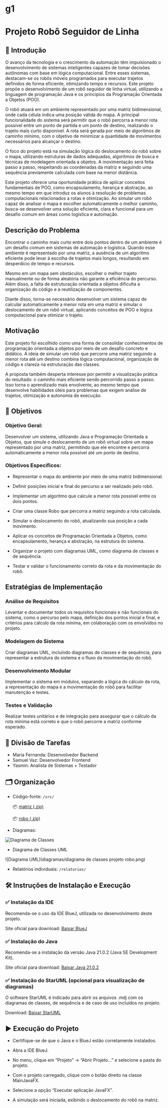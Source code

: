 # g1
# Projeto Robô Seguidor de Linha

## 📘 Introdução
O avanço da tecnologia e o crescimento da automação têm impulsionado o desenvolvimento de sistemas inteligentes capazes de tomar decisões autônomas com base em lógica computacional. Entre esses sistemas, destacam-se os robôs móveis programados para executar trajetos definidos de forma eficiente, otimizando tempo e recursos. Este projeto propõe o desenvolvimento de um robô seguidor de linha virtual, utilizando a linguagem de programação Java e os princípios da Programação Orientada a Objetos (POO).

O robô atuará em um ambiente representado por uma matriz bidimensional, onde cada célula indica uma posição válida do mapa. A principal funcionalidade do sistema será permitir que o robô percorra a menor rota possível entre um ponto de partida e um ponto de destino, realizando o trajeto mais curto disponível. A rota será gerada por meio de algoritmos de caminho mínimo, com o objetivo de minimizar a quantidade de movimentos necessários para alcançar o destino.

O foco do projeto está na simulação lógica do deslocamento do robô sobre o mapa, utilizando estruturas de dados adequadas, algoritmos de busca e técnicas de modelagem orientada a objetos. A movimentação será feita passo a passo, respeitando as coordenadas da matriz e seguindo uma sequência previamente calculada com base na menor distância.

Este projeto oferece uma oportunidade prática de aplicar conceitos fundamentais de POO, como encapsulamento, herança e abstração, ao mesmo tempo em que introduz os alunos à resolução de problemas computacionais relacionados a rotas e otimização. Ao simular um robô capaz de analisar o mapa e escolher automaticamente o melhor caminho, busca-se desenvolver uma solução eficiente, clara e funcional para um desafio comum em áreas como logística e automação.

## Descrição do Problema
Encontrar o caminho mais curto entre dois pontos dentro de um ambiente é um desafio comum em sistemas de automação e logística. Quando esse ambiente é representado por uma matriz, a ausência de um algoritmo eficiente pode levar à escolha de trajetos mais longos, resultando em desperdício de tempo e recursos.

Mesmo em um mapa sem obstáculos, escolher o melhor trajeto manualmente ou de forma aleatória não garante a eficiência do percurso. Além disso, a falta de estruturação orientada a objetos dificulta a organização do código e a reutilização de componentes.

Diante disso, torna-se necessário desenvolver um sistema capaz de calcular automaticamente a menor rota em uma matriz e simular o deslocamento de um robô virtual, aplicando conceitos de POO e lógica computacional para otimizar o trajeto.

## Motivação
Este projeto foi escolhido como uma forma de consolidar conhecimentos de programação orientada a objetos por meio de um desafio concreto e didático. A ideia de simular um robô que percorre uma matriz seguindo a menor rota até um destino combina lógica computacional, organização de código e clareza na estruturação das classes.

A proposta também desperta interesse por permitir a visualização prática do resultado: o caminho mais eficiente sendo percorrido passo a passo. Isso torna o aprendizado mais envolvente, ao mesmo tempo que desenvolve habilidades úteis para problemas que exigem análise de trajetos, otimização e autonomia de execução.



## 🎯 Objetivos

### Objetivo Geral:
Desenvolver um sistema, utilizando Java e Programação Orientada a Objetos, que simule o deslocamento de um robô virtual sobre um mapa representado por uma matriz, permitindo que ele encontre e percorra automaticamente a menor rota possível até um ponto de destino.


### Objetivos Específicos:
- Representar o mapa do ambiente por meio de uma matriz bidimensional.

- Definir posições inicial e final do percurso a ser realizado pelo robô.

- Implementar um algoritmo que calcule a menor rota possível entre os dois pontos.

- Criar uma classe Robo que percorra a matriz seguindo a rota calculada.

- Simular o deslocamento do robô, atualizando sua posição a cada movimento.

- Aplicar os conceitos de Programação Orientada a Objetos, como encapsulamento, herança e abstração, na estrutura do sistema.

- Organizar o projeto com diagramas UML, como diagrama de classes e de sequência.

- Testar e validar o funcionamento correto da rota e da movimentação do robô.

## Estratégias de Implementação
### Análise de Requisitos
Levantar e documentar todos os requisitos funcionais e não funcionais do sistema, como o percurso pelo mapa, definição dos pontos inicial e final, e critérios para cálculo da rota mínima, em colaboração com os envolvidos no projeto.

### Modelagem do Sistema
Criar diagramas UML, incluindo diagramas de classes e de sequência, para representar a estrutura do sistema e o fluxo da movimentação do robô.

### Desenvolvimento Modular
Implementar o sistema em módulos, separando a lógica do cálculo da rota, a representação do mapa e a movimentação do robô para facilitar manutenção e testes.

### Testes e Validação
Realizar testes unitários e de integração para assegurar que o cálculo da rota mínima está correto e que o robô percorre a matriz conforme esperado.

## 📌 Divisão de Tarefas
- Maria Fernanda: Desenvolvedor Backend
- Samuel Vaz: Desenvolvedor Frontend
- Yasmin: Analista de Sistemas + Testador

## 🗂️ Organização
- Código-fonte: `/src/`
  
  📦 [matriz (.zip)]()
  
  📦 [robo (.zip)]()


- Diagramas:
  
 ![Diagrama de Classes]()
  
- Diagrama de Classes UML

 ![Diagrama UML](diagramas/diagrama de classes projeto robo.png)

  
- Relatórios individuais: `/relatorios/`

## 🛠️ Instruções de Instalação e Execução
### ✅ Instalação da IDE
Recomenda-se o uso da IDE BlueJ, utilizada no desenvolvimento deste projeto.

Site oficial para download: [Baixar BlueJ](https://www.bluej.org)

### ✅ Instalação do Java
Recomenda-se a instalação da versão Java 21.0.2 (Java SE Development Kit).

Site oficial para download: [Baixar Java 21.0.2](https://www.oracle.com/java/technologies/javase-downloads.html)

### ✅ Instalação do StarUML (opcional para visualização de diagramas)
O software StarUML é indicado para abrir os arquivos .mdj com os diagramas de classes, de sequência e de caso de uso incluídos no projeto.

Download: [Baixar StarUML](https://staruml.io)

## ▶️ Execução do Projeto
- Certifique-se de que o Java e o BlueJ estão corretamente instalados.

- Abra a IDE BlueJ.

- No menu, clique em “Projeto” → “Abrir Projeto…” e selecione a pasta do projeto.

- Com o projeto carregado, clique com o botão direito na classe MainJavaFX.

- Selecione a opção “Executar aplicação JavaFX”.

- A simulação será iniciada, exibindo o deslocamento do robô na matriz.
